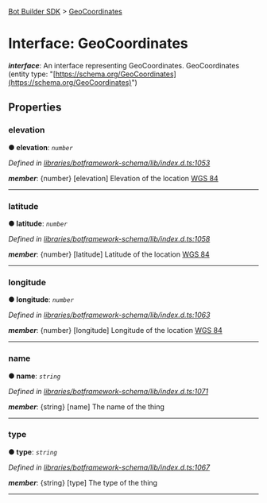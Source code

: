 [Bot Builder SDK](../README.md) > [GeoCoordinates](../interfaces/botbuilder.geocoordinates.md)



# Interface: GeoCoordinates

*__interface__*: An interface representing GeoCoordinates. GeoCoordinates (entity type: "[https://schema.org/GeoCoordinates](https://schema.org/GeoCoordinates)")



## Properties
<a id="elevation"></a>

###  elevation

**●  elevation**:  *`number`* 

*Defined in [libraries/botframework-schema/lib/index.d.ts:1053](https://github.com/Microsoft/botbuilder-js/blob/57c9ba8/libraries/botframework-schema/lib/index.d.ts#L1053)*


*__member__*: {number} [elevation] Elevation of the location [WGS 84](https://en.wikipedia.org/wiki/World_Geodetic_System)





___

<a id="latitude"></a>

###  latitude

**●  latitude**:  *`number`* 

*Defined in [libraries/botframework-schema/lib/index.d.ts:1058](https://github.com/Microsoft/botbuilder-js/blob/57c9ba8/libraries/botframework-schema/lib/index.d.ts#L1058)*


*__member__*: {number} [latitude] Latitude of the location [WGS 84](https://en.wikipedia.org/wiki/World_Geodetic_System)





___

<a id="longitude"></a>

###  longitude

**●  longitude**:  *`number`* 

*Defined in [libraries/botframework-schema/lib/index.d.ts:1063](https://github.com/Microsoft/botbuilder-js/blob/57c9ba8/libraries/botframework-schema/lib/index.d.ts#L1063)*


*__member__*: {number} [longitude] Longitude of the location [WGS 84](https://en.wikipedia.org/wiki/World_Geodetic_System)





___

<a id="name"></a>

###  name

**●  name**:  *`string`* 

*Defined in [libraries/botframework-schema/lib/index.d.ts:1071](https://github.com/Microsoft/botbuilder-js/blob/57c9ba8/libraries/botframework-schema/lib/index.d.ts#L1071)*


*__member__*: {string} [name] The name of the thing





___

<a id="type"></a>

###  type

**●  type**:  *`string`* 

*Defined in [libraries/botframework-schema/lib/index.d.ts:1067](https://github.com/Microsoft/botbuilder-js/blob/57c9ba8/libraries/botframework-schema/lib/index.d.ts#L1067)*


*__member__*: {string} [type] The type of the thing





___



